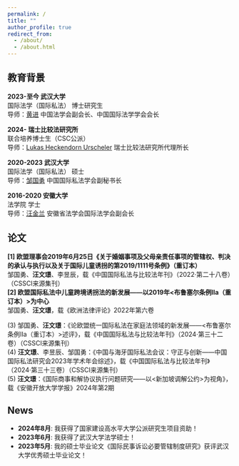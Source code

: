 ```yaml
---
permalink: /
title: ""
author_profile: true
redirect_from: 
  - /about/
  - /about.html
---
```


## 教育背景
**2023-至今 武汉大学**<br/>
国际法学（国际私法） 博士研究生<br/>
导师：[黄进](https://wapbaike.baidu.com/item/%E9%BB%84%E8%BF%9B/3897957) 中国法学会副会长、中国国际法学学会会长<br/>

**2024- 瑞士比较法研究所**<br/>
联合培养博士生（CSC公派）<br/>
导师：[Lukas Heckendorn Urscheler](https://www.isdc.ch/en/sicl/team) 瑞士比较法研究所代理所长<br/>

**2020-2023 武汉大学**<br/>
国际法学（国际私法） 硕士<br/>
导师：[邹国勇](https://law.whu.edu.cn/info/1233/5316.htm) 中国国际私法学会副秘书长<br/>

**2016-2020 安徽大学**<br/>
法学院 学士<br/>
导师：[汪金兰](https://law.ahu.edu.cn/2011/0117/c5033a35859/page.htm) 安徽省法学会国际法学会副会长<br/>

## 论文
**[1] 欧盟理事会2019年6月25日《关于婚姻事项及父母亲责任事项的管辖权、判决的承认与执行以及关于国际儿童诱拐的第2019/1111号条例》（重订本）** <br/>
邹国勇、__汪文璟__、李昱辰，载《中国国际私法与比较法年刊》（2022·第二十八卷）（CSSCI来源集刊）<br/>
**[2] 欧盟国际私法中儿童跨境诱拐法的新发展——以2019年<布鲁塞尔条例IIa（重订本）>为中心** <br/>
邹国勇、__汪文璟__，载《欧洲法律评论》2022年第六卷<br/>

(3) 邹国勇、__汪文璟__：《论欧盟统一国际私法在家庭法领域的新发展——<布鲁塞尔条例IIa（重订本）>述评》，载《中国国际私法与比较法年刊》（2024·第三十二卷）（CSSCI来源集刊）<br/>
(4) __汪文璟__、李昱辰、邹国勇：《中国与海牙国际私法会议：守正与创新——中国国际私法研究会2023年学术年会综述》，载《中国国际私法与比较法年刊》（2024·第三十三卷）（CSSCI来源集刊）<br/>
(5) __汪文璟__：《国际商事和解协议执行问题研究——以<新加坡调解公约>为视角》，载《安徽开放大学学报》2024年第2期<br/>

## News
- __2024年8月__: 我获得了国家建设高水平大学公派研究生项目资助！<br>
- __2023年6月__: 我获得了武汉大学法学硕士！<br>
- __2023年5月__: 我的硕士毕业论文《国际民事诉讼必要管辖制度研究》获评武汉大学优秀硕士毕业论文！<br>
